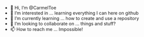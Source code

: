 - 👋 Hi, I’m @CarmelToe
- 👀 I’m interested in ... learning everything I can here on github
- 🌱 I’m currently learning ... how to create and use a repository
- 💞️ I’m looking to collaborate on ... things and stuff?
- 📫 How to reach me ... Impossible!

<!---
CarmelToe/CarmelToe is a ✨ special ✨ repository because its `README.md` (this file) appears on your GitHub profile.
You can click the Preview link to take a look at your changes.
--->
